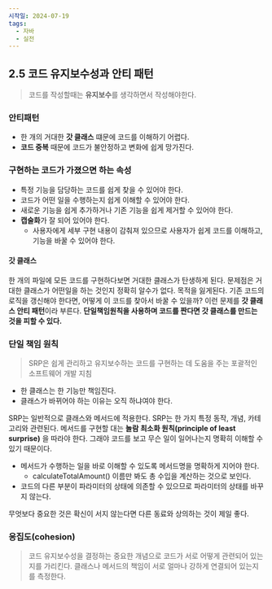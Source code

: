 ```yaml
---
시작일: 2024-07-19
tags:
  - 자바
  - 실전
---
```

## 2.5 코드 유지보수성과 안티 패턴
> 코드를 작성할때는 **유지보수**를 생각하면서 작성해야한다. 

### 안티패턴
- 한 개의 거대한 **갓 클래스** 떄문에 코드를 이해하기 어렵다.
- **코드 중복** 때문에 코드가 불안정하고 변화에 쉽게 망가진다.

### 구현하는 코드가 가졌으면 하는 속성
- 특정 기능을 담당하는 코드를 쉽게 찾을 수 있어야 한다.
- 코드가 어떤 일을 수행하는지 쉽게 이해할 수 있어야 한다.
- 새로운 기능을 쉽게 추가하거나 기존 기능을 쉽게 제거할 수 있어야 한다.
- **캡술화**가 잘 되어 있어야 한다.
	- 사용자에게 세부 구현 내용이 감춰져 있으므로 사용자가 쉽게 코드를 이해하고, 기능을 바꿀 수 있어야 한다.

#### 갓 클래스
한 개의 파일에 모든 코드를 구현하다보면 거대한 클래스가 탄생하게 된다.
문제점은 거대한 클래스가 어떤일을 하는 것인지 정확히 알수가 없다. 목적을 잃게된다.
기존 코드의 로직을 갱신해야 한다면, 어떻게 이 코드를 찾아서 바꿀 수 있을까? 이런 문제를 **갓 클래스 안티 패턴**이라 부른다. **단일책임원칙을 사용하며 코드를 짠다면 갓 클래스를 만드는 것을 피할 수 있다.**


### 단일 책임 원칙
> SRP은 쉽게 관리하고 유지보수하는 코드를 구현하는 데 도움을 주는 포괄적인 소프트웨어 개발 지침

- 한 클래스는 한 기능만 책임진다.
- 클래스가 바뀌어야 하는 이유는 오직 하냐여야 한다.

SRP는 일반적으로 클래스와 메서드에 적용한다. SRP는 한 가지 특정 동작, 개념, 카테고리와 관련된다.
메서드를 구현할 대는 **놀람 최소화 원칙(principle of least surprise)** 을 따라야 한다. 그래야 코드를 보고 무슨 일이 일어나는지 명확히 이해할 수 있기 때문이다.

- 메서드가 수행하는 일을 바로 이해할 수 있도록 메서드명을 명확하게 지어야 한다.
	- calculateTotalAmount() 이름만 봐도 총 수입을 계산하는 것으로 보인다.
- 코드의 다른 부분이 파라미터의 상태에 의존할 수 있으므로 파라미터의 상태를 바꾸지 않는다.

무엇보다 중요한 것은 확신이 서지 않는다면 다른 동료와 상의하는 것이 제일 좋다.


### 응집도(cohesion)
>코드 유지보수성을 결정하는 중요한 개념으로 코드가 서로 어떻게 관련되어 있는지를 가리킨다.
>클래스나 메서드의 책임이 서로 얼마나 강하게 연결되어 있는지를 측정한다.





